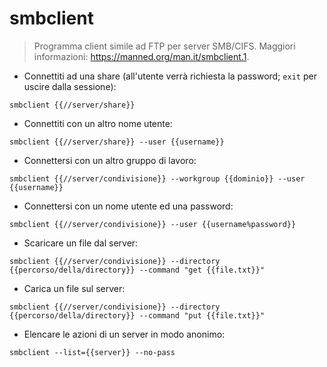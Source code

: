 # smbclient

> Programma client simile ad FTP per server SMB/CIFS.
> Maggiori informazioni: <https://manned.org/man.it/smbclient.1>.

- Connettiti ad una share (all'utente verrà richiesta la password; `exit` per uscire dalla sessione):

`smbclient {{//server/share}}`

- Connettiti con un altro nome utente:

`smbclient {{//server/share}} --user {{username}}`

- Connettersi con un altro gruppo di lavoro:

`smbclient {{//server/condivisione}} --workgroup {{dominio}} --user {{username}}`

- Connettersi con un nome utente ed una password:

`smbclient {{//server/condivisione}} --user {{username%password}}`

- Scaricare un file dal server:

`smbclient {{//server/condivisione}} --directory {{percorso/della/directory}} --command "get {{file.txt}}"`

- Carica un file sul server:

`smbclient {{//server/condivisione}} --directory {{percorso/della/directory}} --command "put {{file.txt}}"`

- Elencare le azioni di un server in modo anonimo:

`smbclient --list={{server}} --no-pass`
